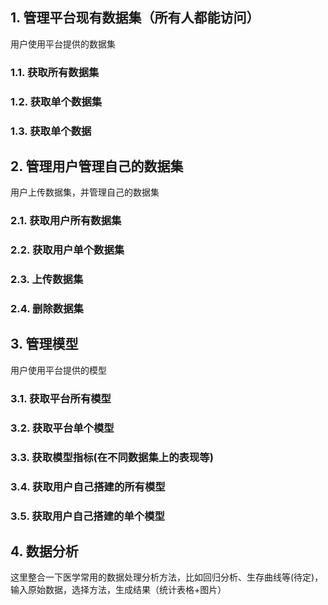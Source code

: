 ## 1. 管理平台现有数据集（所有人都能访问）
用户使用平台提供的数据集
### 1.1. 获取所有数据集
### 1.2. 获取单个数据集
### 1.3. 获取单个数据
## 2. 管理用户管理自己的数据集
用户上传数据集，并管理自己的数据集
### 2.1. 获取用户所有数据集
### 2.2. 获取用户单个数据集
### 2.3. 上传数据集
### 2.4. 删除数据集

## 3. 管理模型
用户使用平台提供的模型
### 3.1. 获取平台所有模型
### 3.2. 获取平台单个模型
### 3.3. 获取模型指标(在不同数据集上的表现等)
### 3.4. 获取用户自己搭建的所有模型
### 3.5. 获取用户自己搭建的单个模型

## 4. 数据分析
这里整合一下医学常用的数据处理分析方法，比如回归分析、生存曲线等(待定)，输入原始数据，选择方法，生成结果（统计表格+图片）